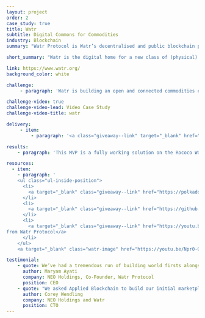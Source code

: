 ```yaml
---
layout: project
order: 2
case_study: true
title: Watr
subtitle: Digital Commons for Commodities
industry: Blockchain
summary: "Watr Protocol is Watr’s decentralised and public blockchain platform open to everyone who wants to build, create and collaborate. It is a Polkadot parachain, leveraging the shared security of the Polkadot ecosystem, high transaction throughput, connectivity with the other parachains and regular upgrades. Its focus is commodities."

short_summary: "Watr is the digital home for a new class of (physical) commodity flows: tokenised and programmable. It connects these flows and the industry pioneers behind them with a vibrant community of global developers, entrepreneurs and investors."

link: https://www.watr.org/
background_color: white

challenge:
     - paragraph: 'Watr is building an open and connected commodities ecosystem for entrepreneurs, investors, developers, and traditional market participants. The ecosystem is created on top of a public, layer 1 Polkadot parachain (blockchain) also referred to as the Watr Protocol. Commodities forward contracts will be created as NFT’s (non-fungible tokens) so that each commodity forward contract can be differentiated and unique based on its attributes. Watr commissioned Applied Blockchain to design and develop an MVP for the Watr Marketplace from the ground up.'

challenge-video: true
challenge-video-lead: Video Case Study
challenge-video-title: watr

delivery:
     - item:
         - paragraph: '<a class="giveaway--link" target="_blank" href="https://appliedblockchain.com/">Applied Blockchain</a> designed and developed an MVP commodities marketplace with the ability to issue, buy and sell NFTs that represent commodities future contacts with an easy-to-use and intuitive interface. Applied Blockchain provided all the resources for the project including project management, design, development and architecture support. The project included building the commodity smart contracts, all the backend services, wallet integration and a full front-end website.'

results:
    - paragraph: 'This MVP is a fully working solution on the Rococo Watr Protocol testnet. It will provide participants with the ability to view and transact with tokenized commodities on the platform.'

resources:
  - item:
    - paragraph: '
    <ul class="ul-inside-position">
      <li>
        <a target="_blank" class="giveaway--link" href="https://polkadot.network/blog/parachain-dispatch-march-2023">Watr is working with Applied Blockchain to develop the first Web3 commodities marketplace for physical delivery on Watr protocol</a>
      </li>
      <li>
        <a target="_blank" class="giveaway--link" href="https://github.com/Watr-Protocol">GitHub: Watr Protocol</a>
      </li>
      <li>
        <a target="_blank" class="giveaway--link" href="https://youtu.be/Npr0-Gexh8w">Applied Blockchain Podcast #04 - Tokenisation of Commodities with Maryam Ayati
from Watr Protocol</a>
      </li>
    </ul>
    <a target="_blank" class="watr-image" href="https://youtu.be/Npr0-Gexh8w"><img alt="podcast 4" src="/assets/images/posts/ab-podcast-EP04-preview.jpg"></a>'

testimonial:
    - quote: We’ve had a tremendous run of building world firsts alongside and with one another. This was one of my very favorite recorded conversations because Adi uniquely understands both of the worlds we straddle AND can help me articulate with a technologist’s clarity the what, why and how of Watr Protocol.  
      author: Maryam Ayati
      company: NEO Holdings, Co-Founder, Watr Protocol
      position: CEO
    - quote: "We asked Applied Blockchain to build our initial marketplace from scratch. We didn’t have anything in place, so they were doing a fresh build that includes everything from building the commodity smart contracts, all the backend services, wallet integration and a full front-end website as well. We asked Applied Blockchain to help with not just the development but also with the user experience, the UI design and the architecture as well as doing some research into kind of what’s possible with the current Web3 tools that are available. And of course as with many projects we also had a very tight deadline and only a few weeks to get it all done. Applied Blockchain provided all the resources for the project including project management, design, development and architecture support as well as providing their extensive knowledge and blockchain expertise. We provided the original feature requirements and gave feedback on our weekly call but Applied Blockchain did the rest. At the beginning Applied Blockchain delivered a project plan with milestones of what would be accomplished each week and a regular demo on the progress of the design and development and throughout the entire project they remained on schedule and delivered a product that met and even exceeded our expectations. The work with Applied Blockchain was a pleasure, they were a pleasure to work with. The project manager was responsive and accommodating to our needs and some of our changing requirements as we went through the project. The design work was excellent; it is now being used throughout our marketing materials. Some of that design work in the original marketplace is making its way through all of our marketing, we liked the design so much. The development implementation of the code was also very well done and the lead developer was great to work with. We’re currently discussing our next project with the Applied Blockchain." 
      author: Corey Wendling
      company: NEO Holdings and Watr
      position: CTO
---
```

